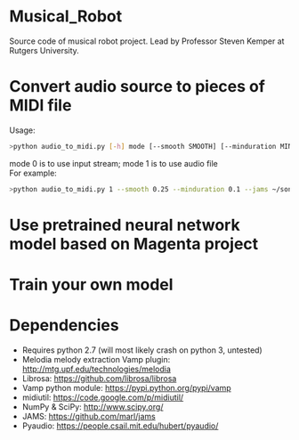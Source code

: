 # Musical_Robot
Source code of musical robot project. Lead by Professor Steven Kemper at Rutgers University.

# Convert audio source to pieces of MIDI file
Usage: 
```bash
>python audio_to_midi.py [-h] mode [--smooth SMOOTH] [--minduration MINDURATION] [--jams] outfile bpm<br />
```
mode 0 is to use input stream; mode 1 is to use audio file<br />
For example:
```bash
>python audio_to_midi.py 1 --smooth 0.25 --minduration 0.1 --jams ~/song.mid 60<br />
```

# Use pretrained neural network model based on Magenta project

# Train your own model

# Dependencies
- Requires python 2.7 (will most likely crash on python 3, untested)<br />
- Melodia melody extraction Vamp plugin: http://mtg.upf.edu/technologies/melodia<br />
- Librosa: https://github.com/librosa/librosa<br />
- Vamp python module: https://pypi.python.org/pypi/vamp<br />
- midiutil: https://code.google.com/p/midiutil/<br />
- NumPy & SciPy: http://www.scipy.org/<br />
- JAMS: https://github.com/marl/jams<br />
- Pyaudio: https://people.csail.mit.edu/hubert/pyaudio/<br />
